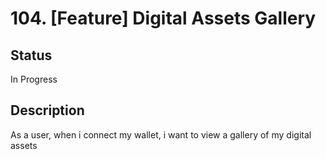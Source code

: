 # 104. [Feature] Digital Assets Gallery

## Status

In Progress

## Description

As a user, when i connect my wallet, i want to view a gallery of my digital assets
